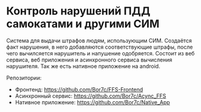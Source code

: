 <h1>Контроль нарушений ПДД самокатами и другими СИМ</h1>

Система для выдачи штрафов людям, использующим СИМ. Создаётся факт нарушения, в него добавляются соответствующие штрафы, после чего вычилсяется нарушитель и напушение одобряется.
Состоит из веб сервиса, веб приложения и асинхронного сервиса вычисления нарушителя. Так же есть нативное приложение на android.

Репозитории:
- Фронтенд: https://github.com/Bor7c/FFS-Frontend
- Асинхронный сервис: https://github.com/Bor7c/Acync_FFS
- Нативное приложение: https://github.com/Bor7c/Native_App
